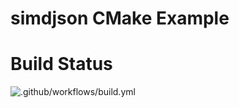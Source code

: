 # simdjson CMake Example

# Build Status

![.github/workflows/build.yml](https://github.com/myd7349/simdjson-cmake-example/workflows/.github/workflows/build.yml/badge.svg)
